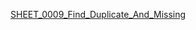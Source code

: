 [SHEET_0009_Find_Duplicate_And_Missing](https://www.interviewbit.com/problems/repeat-and-missing-number-array/)
